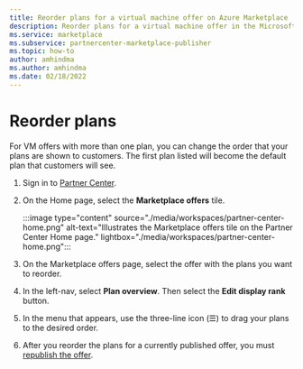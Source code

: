 ```yaml
---
title: Reorder plans for a virtual machine offer on Azure Marketplace
description: Reorder plans for a virtual machine offer in the Microsoft commercial marketplace.
ms.service: marketplace 
ms.subservice: partnercenter-marketplace-publisher
ms.topic: how-to
author: amhindma
ms.author: amhindma
ms.date: 02/18/2022
---
```


# Reorder plans

For VM offers with more than one plan, you can change the order that your plans are shown to customers. The first plan listed will become the default plan that customers will see.

1. Sign in to [Partner Center](https://go.microsoft.com/fwlink/?linkid=2166002).

1. On the Home page, select the **Marketplace offers** tile.

    :::image type="content" source="./media/workspaces/partner-center-home.png" alt-text="Illustrates the Marketplace offers tile on the Partner Center Home page." lightbox="./media/workspaces/partner-center-home.png":::

1. On the Marketplace offers page, select the offer with the plans you want to reorder.
1. In the left-nav, select **Plan overview**. Then select the **Edit display rank** button.
1. In the menu that appears, use the three-line icon (☰) to drag your plans to the desired order.
1. After you reorder the plans for a currently published offer, you must [republish the offer](review-publish-offer.md).
